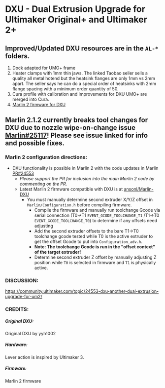 # DXU - Dual Extrusion Upgrade for Ultimaker Original+ and Ultimaker 2+

## Improved/Updated DXU resources are in the `AL-*` folders. 

1. Dock adapted for UMO+ frame
2. Heater clamps with 1mm thin jaws. The linked Taobao seller sells a quality all metal hotend but the heatsink flanges are only 1mm vs 2mm apart. The seller says he can do a special order of heatsinks with 2mm flange spacing with a minimum order quantity of 50. 
3. Cura profile with calibration and improvements for DXU UMO+ are merged into Cura. 
4. [Marlin 2 firmware for DXU](https://github.com/ansonl/Marlin-DXU)

## Marlin 2.1.2 currently breaks tool changes for DXU due to nozzle wipe-on-change issue [Marlin#25117](https://github.com/MarlinFirmware/Marlin/issues/25117)! Please see issue linked for info and possible fixes. 

### Marlin 2 configuration directions:

- DXU functionality is possible in Marlin 2 with the code updates in Marlin [PR#24553](https://github.com/MarlinFirmware/Marlin/pull/24553)
  - *Please support the PR for inclusion into the main Marlin 2 code by commenting on the PR.*
  - Latest Marlin 2 firmware compatible with DXU is at [ansonl/Marlin-DXU](https://github.com/ansonl/Marlin-DXU)
    - You must manually determine second extruder X/Y/Z offset in `Marlin/Configuration.h` before compiling firmware. 
      - Compile the firmware and manually run toolchange Gcode via serial connection (T0->T1 `EVENT_GCODE_TOOLCHANGE_T1` /T1->T0 `EVENT_GCODE_TOOLCHANGE_T0`) to determine if any offsets need adjusting
      - Add the second extruder offsets to the bare T1->T0 toolchange gcode tested while T0 is the active extruder to get the offset Gcode to put into `Configuration_adv.h`.
      - **Note: The toolchange Gcode is run in the "offset context" of the target extruder!**
      - Determine second extruder Z offset by manually adjusting Z position while `T0` is selected in firmware and `T1` is physically active.

### DISCUSSION:
https://community.ultimaker.com/topic/24553-dxu-another-dual-extrusion-upgrade-for-um2/

### CREDITS:

##### Original DXU:  
Original DXU by yyh1002
##### Hardware:  
Lever action is inspired by Ultimaker 3.   
##### Firmware:   
Marlin 2 firmware
